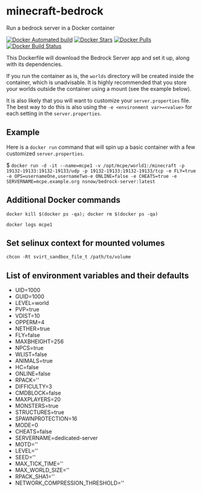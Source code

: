 # minecraft-bedrock
Run a bedrock server in a Docker container

[![Docker Automated build](https://img.shields.io/docker/automated/nsnow/bedrock-server.svg)](https://hub.docker.com/r/nsnow/bedrock-server)
[![Docker Stars](https://img.shields.io/docker/stars/nsnow/bedrock-server.svg)](https://hub.docker.com/r/nsnow/bedrock-server)
[![Docker Pulls](https://img.shields.io/docker/pulls/nsnow/bedrock-server.svg)](https://hub.docker.com/r/nsnow/bedrock-server)
[![Docker Build Status](https://img.shields.io/docker/build/nsnow/bedrock-server.svg)](https://hub.docker.com/r/nsnow/bedrock-server/builds)


This Dockerfile will download the Bedrock Server app and set it up, along with its dependencies.

If you run the container as is, the `worlds` directory will be created inside the container, which is unadvisable. It is highly recommended that you store your worlds outside the container using a mount (see the example below).

It is also likely that you will want to customize your `server.properties` file. The best way to do this is also using the `-e <environment var>=<value>` for each setting in the `server.properties`.

## Example
Here is a `docker run` command that will spin up a basic container with a few customized `server.properties`.

 $ `docker run -d -it --name=mcpe1 -v /opt/mcpe/world1:/minecraft -p 19132-19133:19132-19133/udp -p 19132-19133:19132-19133/tcp -e FLY=true -e OPS=usernameOne,usernameTwo-e ONLINE=false -e CHEATS=true -e SERVERNAME=mcpe.example.org nsnow/bedrock-server:latest`


## Additional Docker commands

`docker kill $(docker ps -qa); docker rm $(docker ps -qa)`

`docker logs mcpe1`

## Set selinux context for mounted volumes

`chcon -Rt svirt_sandbox_file_t /path/to/volume`

## List of environment variables and their defaults
* UID=1000
* GUID=1000
* LEVEL=world
* PVP=true
* VDIST=10
* OPPERM=4
* NETHER=true
* FLY=false
* MAXBHEIGHT=256
* NPCS=true
* WLIST=false
* ANIMALS=true
* HC=false
* ONLINE=false
* RPACK=''
* DIFFICULTY=3
* CMDBLOCK=false
* MAXPLAYERS=20
* MONSTERS=true
* STRUCTURES=true
* SPAWNPROTECTION=16
* MODE=0
* CHEATS=false
* SERVERNAME=dedicated-server
* MOTD=''
* LEVEL=''
* SEED=''
* MAX_TICK_TIME=''
* MAX_WORLD_SIZE=''
* RPACK_SHA1=''
* NETWORK_COMPRESSION_THRESHOLD=''

